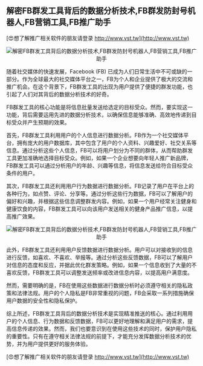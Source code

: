## **解密FB群发工具背后的数据分析技术,FB群发防封号机器人,FB营销工具,FB推广助手**

[😍想了解推广相关软件的朋友请登录 http://www.vst.tw](http://www.vst.tw)

 <center><img src="https://vst.tw/MP4/tuiguang/png/7.png" alt="解密FB群发工具背后的数据分析技术,FB群发防封号机器人,FB营销工具,FB推广助手"></center>

随着社交媒体的快速发展，Facebook (FB) 已成为人们日常生活中不可或缺的一部分。作为全球最大的社交媒体平台之一，FB为个人和企业提供了极大的交流和推广机会。在这个背景下，FB群发工具的出现为用户提供了便捷的群发功能，也引起了人们对其背后的数据分析技术的好奇。

FB群发工具的核心功能是将信息批量发送给选定的目标受众。然而，要实现这一功能，背后需要运用先进的数据分析技术，以确保信息能够准确、高效地传递到目标受众并产生预期的效果。

首先，FB群发工具利用用户的个人信息进行数据分析。FB作为一个社交媒体平台，拥有庞大的用户数据库，其中包含了用户的个人资料、兴趣爱好、社交关系等信息。通过分析这些个人信息，FB可以将用户划分为不同的群体，从而帮助群发工具更加准确地选择目标受众。例如，如果一个企业想要向年轻人推广新品牌，FB群发工具可以通过分析用户的年龄、兴趣等信息，将信息发送给符合目标受众条件的用户。

其次，FB群发工具还利用用户行为数据进行数据分析。FB记录了用户在平台上的各种行为，如点赞、评论、分享等。通过分析这些行为数据，FB可以了解用户的偏好和兴趣，并根据这些信息调整群发内容。例如，如果一个用户经常关注健身和健康饮食的内容，FB群发工具可以向该用户发送相关的健身产品推广信息，以提高推广效果。

 <center><img src="https://vst.tw/MP4/tuiguang/png/6.png" alt="解密FB群发工具背后的数据分析技术,FB群发防封号机器人,FB营销工具,FB推广助手"></center>

此外，FB群发工具还利用用户反馈数据进行数据分析。用户可以对接收到的信息进行反馈，如喜欢、不喜欢、举报等。通过分析这些反馈数据，FB可以了解用户对信息的态度和反应，并据此优化群发策略。例如，如果一个信息收到了大量的不喜欢反馈，FB群发工具可以调整发送频率或改进信息内容，以提高用户满意度。

然而，需要明确的是，FB在使用这些数据进行数据分析时必须遵守相关的隐私政策和法律法规。用户的个人隐私是FB非常重视的问题，FB会采取一系列措施确保用户数据的安全性和隐私保护。

综上所述，FB群发工具背后的数据分析技术是实现精准推送的核心。通过利用用户的个人信息、行为数据和反馈数据，FB可以更好地理解和满足用户的需求，提高信息传递的效果。然而，我们也要意识到在使用这些技术的同时，保护用户隐私的重要性。只有在遵守相关法律法规的前提下，才能充分发挥数据分析技术的优势，并为用户提供更好的服务体验。

[😍想了解推广相关软件的朋友请登录 http://www.vst.tw](http://www.vst.tw)



